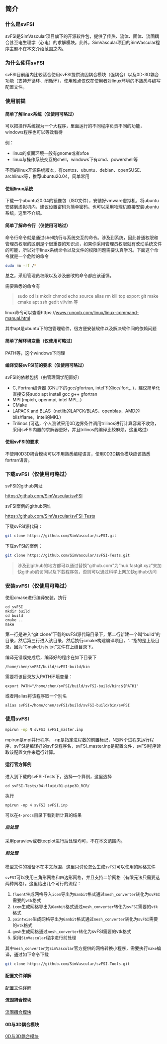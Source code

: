 ## 简介

### 什么是svFSI

svFSI是SimVascular项目旗下的开源软件包，提供了传热、流体、固体、流固耦合甚至电生理学（心电）的求解模块。此外，SimVascular项目的SimVascular程序主题不在本文介绍范围之内。

### 为什么使用svFSI

svFSI目前组内比较适合使用svFSI提供流固耦合模块（强耦合）以及0D-3D耦合功能（支持开循环、闭循环），使用难点仅仅在使用者对linux环境的不熟悉与编写配置文件。

### 使用前提

#### 简单了解linux系统（仅使用可略过）

可以把操作系统视为一个大程序，里面运行的不同程序负责不同的功能，windows程序也可以等效看待

例：

- linux的桌面环境一般有gnome或者xfce
- linux与操作系统交互的shell，windows下有cmd、powershell等

不同的linux开源系统版本，有centos、ubuntu、debian、openSUSE、archlinux等，推荐ubuntu20.04，简单常用

#### 使用linux系统

下载一个ubuntu20.04的镜像包（ISO文件），安装好vmware虚拟机，将ubuntu安装到虚拟机内，建议设置密码为简单密码。也可以采用物理机直接安装ubuntu系统，这里不介绍。

#### 简单了解命令行（仅使用可略过）

命令行命令就是通过shell执行与系统交互的命令。涉及到系统，因此普通权限和管理员权限的区别是个很重要的知识点，如果你采用管理员权限就有改动系统文件的可能，所以对于linux系统命令以及文件的权限问题需要认真学习。下面这个命令就是一个危险的命令

```bash
sudo rm -rf /*
```

总之，采用管理员权限以及涉及删改的命令都应该谨慎。

需要熟悉的命令有

> sudo cd ls mkdir chmod echo source alias rm kill top export git make cmake apt ssh gedit vi/vim 等

linux命令可以查看https://www.runoob.com/linux/linux-command-manual.html

其中apt是ubuntu下的包管理软件，很方便安装软件以及解决软件间的依赖问题

#### 简单了解环境变量（仅使用可略过）

PATH等，这个windows下同理

#### 编译安装svFSI前的要求（仅使用可略过）

svFSI的依赖包括（由管理同学配置好）

- C, Fortran编译器 (GNU下的gcc/gfortran, intel下的icc/ifort,..)，建议简单化直接安装sudo apt install gcc g++ gfortran
- MPI (mpich, openmpi, intel MPI,..)
- CMake
- LAPACK and BLAS（netlib的LAPCK/BLAS，openblas，AMD的blis/flame，intel的MKL）
- Trilinos (可选，个人测试采用0D边界条件调用trilinos进行计算容易不收敛，采用svFSI内置的求解器更好，并且trilinos的编译比较麻烦，这里略过)

#### 使用svFSI的要求

不使用0D3D耦合模块可以不用熟悉编程语言，使用0D3D耦合模块应该熟悉fortran语言。

### 下载svFSI（仅使用可略过）

svFSI的github网址

https://github.com/SimVascular/svFSI

svFSI案例的github网址

https://github.com/SimVascular/svFSI-Tests

下载svFSI源代码：

```bash
git clone https://github.com/SimVascular/svFSI.git
```

下载svFSI的案例：

```bash
git clone https://github.com/SimVascular/svFSI-Tests.git
```

> 涉及到github的地方都可以通过替换"github.com"为“hub.fastgit.xyz”来加快github的访问以及下载程序包，否则可以通过科学上网加快github访问

### 安装svFSI（仅使用可略过）

使用cmake进行编译安装，执行

```
cd svFSI
mkdir build
cd build
cmake ..
make
```

第一行是进入“git clone”下载的svFSI源代码目录下，第二行新建一个叫“build”的目录，然后第三行进入该目录，然后执行cmake构建编译项目，“..”指的是上级目录，因为“CmakeLists.txt”文件在上级目录下。

编译无错误完成后，编译好的程序在如下目录下

```
/home/chen/svFSI/build/svFSI-build/bin
```

需要将该目录放入PATH环境变量：

```
export PATH="/home/chen/svFSI/build/svFSI-build/bin:${PATH}"
```

或者用alias将该程序取一个别名

```
alias svFSI=/home/chen/svFSI/build/svFSI-build/bin/svFSI
```

### 使用svFSI

```bash
mpirun -np N svFSI svFSI_master.inp
```

mpirun是mpi并行程序，-np是指定进程数的前置标记，N是N个进程来运行程序，svFSI是编译好的svFSI程序名，svFSI_master.inp是配置文件，svFSI程序读取该配置文件来运行计算。

#### 运行官方算例

进入到下载的svFSI-Tests下，选择一个算例，这里选择

```
cd svFSI-Tests/04-fluid/01-pipe3D_RCR/
```

执行

```
mpirun -np 4 svFSI svFSI.inp
```

可以在`4-procs`目录下看到新计算的结果

##### 后处理

采用paraview或者tecplot进行后处理均可，不在本文范围内。

##### 前处理

模型文件的准备不在本文范围，这里只讨论怎么生成`svFSI`可以使用的网格文件

`svFSI`可以使用三角形网格和四边形网格，并且支持二阶网格（有限元法只需要这两种网格）。这里给出几个可行的流程：

1. `fluent`生成网格导入`icem`导出为`Gambit`格式通过`mesh_converter`转化为`svFSI`需要的`vtk`格式
2. `icem`生成网格导出为`Gambit`格式通过`mesh_converter`转化为`svFSI`需要的`vtk`格式
3. `pointwise`生成网格导出为`Gambit`格式通过`mesh_converter`转化为`svFSI`需要的`vtk`格式
4. `gmsh`生成网格通过`mesh_converter`转化为svFSI需要的vtk格式
5. 采用`SimVascular`程序进行前处理

其中`mesh_converter`为`SimVascular`官方提供的网格转换小程序，需要执行`make`编译，通过如下命令下载

```bash
git clone https://github.com/SimVascular/svFSI-Tools.git
```

#### 配置文件详解

[配置文件详解](配置文件详解.md)

#### 流固耦合模块

[流固耦合模块](流固耦合模块/流固耦合模块.md)

#### 0D与3D耦合模块

[0D与3D耦合模块](0D与3D耦合模块.md)

